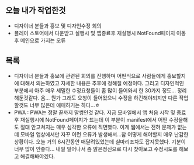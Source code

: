 ## 오늘 내가 작업한것
- 디자이너 분들과 홍보 및 디자인수정 회의
- 플레이 스토어에서 다운받고 실행시 및 앱종료후 재실행시 NotFound페이지 이동후 메인으로 가지는 오류

## 목록
- 디자이너 분들과 홍보에 관련된 회의를 진행하며 어떤식으로 사람들에게 홍보할지에 대해서 의논하였고 자세한 내용은 추후에 정해질 예정이다. 그리고 디자인적인 부분에서 아주 매우 세밀한 수정요청들이 좀 많이 들어와서 한 30가지 정도... 정리해둔것같다. 음... 뭔가 그래도 요청이 들어왔으니 수정을 하긴해야되지만 다른 작업할것도 너무 많은데 애매하기는 하다...ㅎ
- PWA : PWA는 정말 끝까지 말썽인것 같다. 지금 모바일에서 앱 처음 시작 및 종료후 재실행시에 NotFound페이지가 뜨는데 이 부분이 manifest에서 어떤 수정을해도 절대 안고쳐지는 매우 심각한 오류에 직면했다. 이게 웹에서는 전혀 문제가 없는데 모바일 앱상에서만 자꾸 이런 오류가 발생해서...참 어떻게 해야할지 매우 난감한 상황이다. 오늘 거의 6시간동안 매달려있었는데 실마리조차도 잡지못했다. 기분이 너무 많이 안좋다...  내일 일어나서 좀 맑은정신으로 다시 찾아보고 수정시도를 해보고 해결해봐야겠다.
